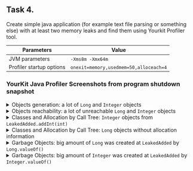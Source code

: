 ## Task 4. 
Create simple java application (for example text file parsing or something else) with at least two memory leaks and find them using Yourkit Profiler tool.

| Parameters     | Value |
| -------------- | --------------------------- |
| JVM parameters | <code>-Xms8m -Xmx64m</code> |
| Profiler startup options | <code>onexit=memory,usedmem=50,alloceach=4</code> |

### YourKit Java Profiler Screenshots from program shutdown snapshot
<details>
  <summary>
    Objects generation: a lot of <code>Long</code> and <code>Integer</code> objects
  </summary>
  <img src="https://github.com/shaart/EPAM-JavaCore/blob/master/tasks/src/main/java/shaart/task4/screenshots/1.png">
</details>
<details>
  <summary>
    Objects reachability: a lot of unreachable <code>Long</code> and <code>Integer</code> objects
  </summary>
  <img src="https://github.com/shaart/EPAM-JavaCore/blob/master/tasks/src/main/java/shaart/task4/screenshots/2.png">
</details>
<details>
  <summary>
    Classes and Allocation by Call Tree: <code>Integer</code> objects from <code>LeakedAdded.addInt(int)</code>
  </summary>
  <img src="https://github.com/shaart/EPAM-JavaCore/blob/master/tasks/src/main/java/shaart/task4/screenshots/3.png">
</details>
<details>
  <summary>
    Classes and Allocation by Call Tree: <code>Long</code> objects without allocation information
  </summary>
  <img src="https://github.com/shaart/EPAM-JavaCore/blob/master/tasks/src/main/java/shaart/task4/screenshots/4.png">
</details>
<details>
  <summary>
    Garbage Objects: big amount of <code>Long</code> was created at <code>LeakedAdded</code> by <code>Long.valueOf()</code>
  </summary>
  <img src="https://github.com/shaart/EPAM-JavaCore/blob/master/tasks/src/main/java/shaart/task4/screenshots/5.png">
</details>
<details>
  <summary>
    Garbage Objects: big amount of <code>Integer</code> was created at <code>LeakedAdded</code> by <code>Integer.valueOf()</code>
  </summary>
  <img src="https://github.com/shaart/EPAM-JavaCore/blob/master/tasks/src/main/java/shaart/task4/screenshots/6.png">
</details>
